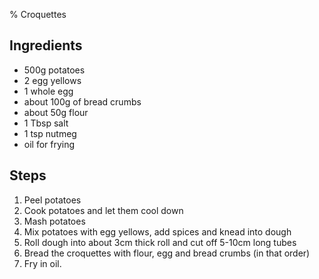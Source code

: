 % Croquettes

## Ingredients

* 500g potatoes
* 2 egg yellows 
* 1 whole egg 
* about 100g of bread crumbs
* about 50g flour
* 1 Tbsp salt
* 1 tsp nutmeg
* oil for frying 

## Steps

1. Peel potatoes
2. Cook potatoes and let them cool down
3. Mash potatoes
4. Mix potatoes with egg yellows, add spices and knead into dough
5. Roll dough into about 3cm thick roll and cut off 5-10cm long tubes
6. Bread the croquettes with flour, egg and bread crumbs (in that order)
7. Fry in oil.
